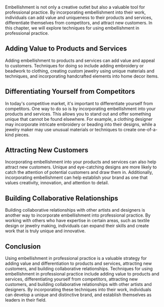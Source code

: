 
Embellishment is not only a creative outlet but also a valuable tool for professional practice. By incorporating embellishment into their work, individuals can add value and uniqueness to their products and services, differentiate themselves from competitors, and attract new customers. In this chapter, we will explore techniques for using embellishment in professional practice.

Adding Value to Products and Services
-------------------------------------

Adding embellishment to products and services can add value and appeal to customers. Techniques for doing so include adding embroidery or beadwork to clothing, creating custom jewelry using unique materials and techniques, and incorporating handcrafted elements into home decor items.

Differentiating Yourself from Competitors
-----------------------------------------

In today's competitive market, it's important to differentiate yourself from competitors. One way to do so is by incorporating embellishment into your products and services. This allows you to stand out and offer something unique that cannot be found elsewhere. For example, a clothing designer may incorporate intricate embroidery or beading into their designs, while a jewelry maker may use unusual materials or techniques to create one-of-a-kind pieces.

Attracting New Customers
------------------------

Incorporating embellishment into your products and services can also help attract new customers. Unique and eye-catching designs are more likely to catch the attention of potential customers and draw them in. Additionally, incorporating embellishment can help establish your brand as one that values creativity, innovation, and attention to detail.

Building Collaborative Relationships
------------------------------------

Building collaborative relationships with other artists and designers is another way to incorporate embellishment into professional practice. By working with others who have expertise in certain areas, such as textile design or jewelry making, individuals can expand their skills and create work that is truly unique and innovative.

Conclusion
----------

Using embellishment in professional practice is a valuable strategy for adding value and differentiation to products and services, attracting new customers, and building collaborative relationships. Techniques for using embellishment in professional practice include adding value to products and services, differentiating yourself from competitors, attracting new customers, and building collaborative relationships with other artists and designers. By incorporating these techniques into their work, individuals can develop a unique and distinctive brand, and establish themselves as leaders in their field.
